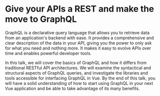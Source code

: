 # Give your APIs a REST and make the move to GraphQL

GraphQL is a declarative query language that allows you to retrieve data from an application's backend with ease. It provides a comprehensive and clear description of the data in your API, giving you the power to only ask for what you need and nothing more. It makes it easy to evolve APIs over time and enables powerful developer tools.

In this talk, we will cover the basics of GraphQL and how it differs from traditional RESTful API architectures. We will examine the syntactical and structural aspects of GraphQL queries, and investigate the libraries and tools accessible for interfacing GraphQL in Vue. By the end of this talk, you will have a solid understanding of how to start using GraphQL in your next Vue application and be able to take advantage of its many benefits.
